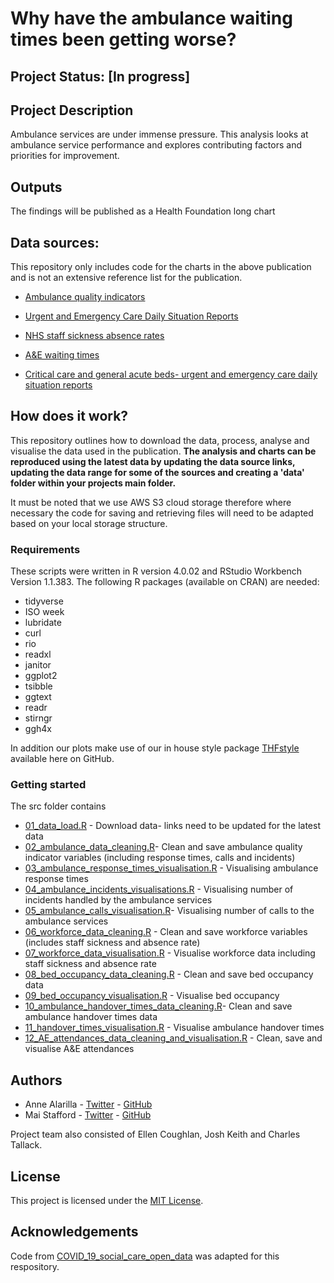 # Why have the ambulance waiting times been getting worse?

## Project Status: [In progress]

## Project Description

Ambulance services are under immense pressure. This analysis looks at ambulance service performance and explores contributing factors and priorities for improvement.

## Outputs

The findings will be published as a Health Foundation long chart

## Data sources:

This repository only includes code for the charts in the above publication and is not an extensive reference list for the publication.

* [Ambulance quality indicators](https://www.england.nhs.uk/statistics/statistical-work-areas/ambulance-quality-indicators/ambulance-quality-indicators-data-2021-22/) 

* [Urgent and Emergency Care Daily Situation Reports](https://www.england.nhs.uk/statistics/statistical-work-areas/uec-sitrep/)

* [NHS staff sickness absence rates](https://digital.nhs.uk/data-and-information/publications/statistical/nhs-sickness-absence-rates/april-2020-provisional-statistics)    
* [A&E waiting times](https://www.england.nhs.uk/statistics/statistical-work-areas/ae-waiting-times-and-activity/)

* [Critical care and general acute beds- urgent and emergency care daily situation reports](https://www.england.nhs.uk/statistics/statistical-work-areas/bed-availability-and-occupancy/critical-care-and-general-acute-beds-urgent-and-emergency-care-daily-situation-reports/)

## How does it work? 

This repository outlines how to download the data, process, analyse and visualise the data used in the publication. **The analysis and charts can be reproduced using the latest data by updating the data source links, updating the data range for some of the sources and creating a 'data' folder within your projects main folder.** 

It must be noted that we use AWS S3 cloud storage therefore where necessary the code for saving and retrieving files will need to be adapted based on your local storage structure. 

### Requirements 

These scripts were written in R version 4.0.02 and RStudio Workbench Version 1.1.383. The following R packages (available on CRAN) are needed:

* tidyverse
* ISO week 
* lubridate 
* curl
* rio
* readxl
* janitor
* ggplot2 
* tsibble
* ggtext
* readr
* stirngr
* ggh4x 

In addition our plots make use of our in house style package [THFstyle](https://github.com/THF-evaluative-analytics/THFstyle) available here on GitHub.

### Getting started

The src folder contains 
 
* [01_data_load.R](https://github.com/HFAnalyticsLab/ambulance_and_emergency_care/blob/main/Scripts/01_data_load.R) - Download data- links need to be updated for the latest data
* [02_ambulance_data_cleaning.R](https://github.com/HFAnalyticsLab/ambulance_and_emergency_care/blob/main/Scripts/02_ambulance_data_cleaning.R)- Clean and save ambulance quality indicator variables (including response times, calls and incidents)
* [03_ambulance_response_times_visualisation.R](https://github.com/HFAnalyticsLab/ambulance_and_emergency_care/blob/main/Scripts/03_ambulance_response_times_visualisation.R) - Visualising ambulance response times
* [04_ambulance_incidents_visualisations.R](https://github.com/HFAnalyticsLab/ambulance_and_emergency_care/blob/main/Scripts/04_ambulance_incidents_visualisations.R) - Visualising number of incidents handled by the ambulance services
* [05_ambulance_calls_visualisation.R](https://github.com/HFAnalyticsLab/ambulance_and_emergency_care/blob/main/Scripts/05_ambulance_calls_visualisation.R)- Visualising number of calls to the ambulance services
* [06_workforce_data_cleaning.R](https://github.com/HFAnalyticsLab/ambulance_and_emergency_care/blob/main/Scripts/06_workforce_data_cleaning.R) - Clean and save workforce variables (includes staff sickness and absence rate)
* [07_workforce_data_visualisation.R](https://github.com/HFAnalyticsLab/ambulance_and_emergency_care/blob/main/Scripts/07_workforce_data_visualisation.R) - Visualise workforce data including staff sickness and absence rate
* [08_bed_occupancy_data_cleaning.R](https://github.com/HFAnalyticsLab/ambulance_and_emergency_care/blob/main/Scripts/08_bed_occupancy_data_cleaning.R) - Clean and save bed occupancy data 
* [09_bed_occupancy_visualisation.R](https://github.com/HFAnalyticsLab/ambulance_and_emergency_care/blob/main/Scripts/09_bed_occupancy_visualisation.R) - Visualise bed occupancy
* [10_ambulance_handover_times_data_cleaning.R](https://github.com/HFAnalyticsLab/ambulance_and_emergency_care/blob/main/Scripts/10_ambulance_handover_times_data_cleaning.R)- Clean and save ambulance handover times data
* [11_handover_times_visualisation.R](https://github.com/HFAnalyticsLab/ambulance_and_emergency_care/blob/main/Scripts/11_handover_times_visualisation.R) - Visualise ambulance handover times 
* [12_AE_attendances_data_cleaning_and_visualisation.R](https://github.com/HFAnalyticsLab/ambulance_and_emergency_care/blob/main/Scripts/12_AE_attendances_data_cleaning_and_visualisation.R) - Clean, save and visualise A&E attendances

## Authors
* Anne Alarilla - [Twitter](https://twitter.com/AlarillaAnne) - [GitHub](https://github.com/annealarilla)
* Mai Stafford - [Twitter](https://twitter.com/stafford_xm) - [GitHub](https://github.com/maistafford)

Project team also consisted of Ellen Coughlan, Josh Keith and Charles Tallack. 

## License

This project is licensed under the [MIT License](https://github.com/HFAnalyticsLab/ambulance_and_emergency_care/blob/main/LICENSE).


## Acknowledgements

Code from [COVID_19_social_care_open_data](https://github.com/HFAnalyticsLab/COVID19_social_care_open_data) was adapted for this respository.  







